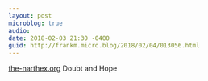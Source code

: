 ```yaml
---
layout: post
microblog: true
audio: 
date: 2018-02-03 21:30 -0400
guid: http://frankm.micro.blog/2018/02/04/013056.html
---
```

 [the-narthex.org](https://the-narthex.org/2018/02/03/doubt-and-hope/) Doubt and Hope 
